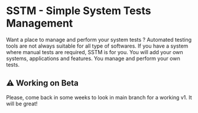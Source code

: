 # SSTM - Simple System Tests Management
Want a place to manage and perform your system tests ?  Automated testing tools are not always suitable for all type of softwares.  If you have a system where manual tests are required, SSTM is for you.  You will add your own systems, applications and features.  You manage and perform your own tests.

## :warning: Working on Beta
Please, come back in some weeks to look in main branch for a working v1.  It will be great!
